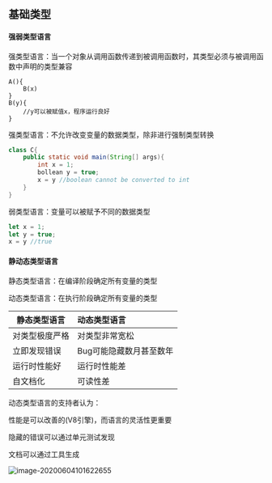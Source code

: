 ## 基础类型

#### 强弱类型语言

强类型语言：当一个对象从调用函数传递到被调用函数时，其类型必须与被调用函数中声明的类型兼容

```
A(){
	B(x)
}
B(y){
	//y可以被赋值x，程序运行良好
}
```

强类型语言：不允许改变变量的数据类型，除非进行强制类型转换

```java
class C{
    public static void main(String[] args){
        int x = 1;
        bollean y = true;
        x = y //boolean cannot be converted to int
    }
}
```

弱类型语言：变量可以被赋予不同的数据类型

```javascript
let x = 1;
let y = true;
x = y //true
```



#### 静动态类型语言

静态类型语言：在编译阶段确定所有变量的类型

动态类型语言：在执行阶段确定所有变量的类型

| 静态类型语言   | 动态类型语言            |
| -------------- | :---------------------- |
| 对类型极度严格 | 对类型非常宽松          |
| 立即发现错误   | Bug可能隐藏数月甚至数年 |
| 运行时性能好   | 运行时性能差            |
| 自文档化       | 可读性差                |

动态类型语言的支持者认为：

性能是可以改善的(V8引擎)，而语言的灵活性更重要

隐藏的错误可以通过单元测试发现

文档可以通过工具生成

![image-20200604101622655](C:\Users\monda\AppData\Roaming\Typora\typora-user-images\image-20200604101622655.png)
